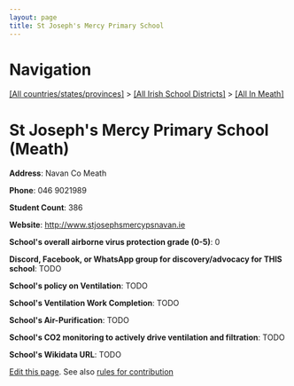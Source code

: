 ```yaml
---
layout: page
title: St Joseph's Mercy Primary School
---
```

# Navigation

[[All countries/states/provinces]](../../..) > [[All Irish School Districts]](../..) > [[All In Meath]](..)

# St Joseph's Mercy Primary School (Meath)

**Address**: Navan Co Meath

**Phone**: 046 9021989

**Student Count**: 386

**Website**: <http://www.stjosephsmercypsnavan.ie>

**School's overall airborne virus protection grade (0-5)**: 0

**Discord, Facebook, or WhatsApp group for discovery/advocacy for THIS school**: TODO

**School's policy on Ventilation**: TODO

**School's Ventilation Work Completion**: TODO

**School's Air-Purification**: TODO

**School's CO2 monitoring to actively drive ventilation and filtration**: TODO

**School's Wikidata URL**: TODO


[Edit this page](https://github.com/ventilate-schools/Ireland/edit/main/./Meath/St_Joseph's_Mercy_Primary_School.md). See also [rules for contribution](../../../contribution-rules/)